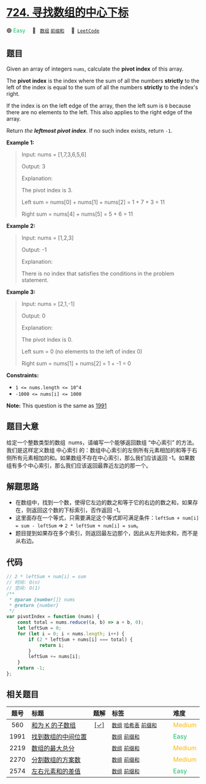 # [724. 寻找数组的中心下标](https://leetcode.com/problems/find-pivot-index)

🟢 <font color=#15bd66>Easy</font>&emsp; 🔖&ensp; [`数组`](/outline/tag/array.md) [`前缀和`](/outline/tag/prefix-sum.md)&emsp; 🔗&ensp;[`LeetCode`](https://leetcode.com/problems/find-pivot-index)

## 题目

Given an array of integers `nums`, calculate the **pivot index** of this
array.

The **pivot index** is the index where the sum of all the numbers **strictly**
to the left of the index is equal to the sum of all the numbers **strictly**
to the index's right.

If the index is on the left edge of the array, then the left sum is `0`
because there are no elements to the left. This also applies to the right edge
of the array.

Return _the **leftmost pivot index**_. If no such index exists, return `-1`.

**Example 1:**

> Input: nums = [1,7,3,6,5,6]
>
> Output: 3
>
> Explanation:
>
> The pivot index is 3.
>
> Left sum = nums[0] + nums[1] + nums[2] = 1 + 7 + 3 = 11
>
> Right sum = nums[4] + nums[5] = 5 + 6 = 11

**Example 2:**

> Input: nums = [1,2,3]
>
> Output: -1
>
> Explanation:
>
> There is no index that satisfies the conditions in the problem statement.

**Example 3:**

> Input: nums = [2,1,-1]
>
> Output: 0
>
> Explanation:
>
> The pivot index is 0.
>
> Left sum = 0 (no elements to the left of index 0)
>
> Right sum = nums[1] + nums[2] = 1 + -1 = 0

**Constraints:**

- `1 <= nums.length <= 10^4`
- `-1000 <= nums[i] <= 1000`

**Note:** This question is the same as [1991](./1991.md)

## 题目大意

给定一个整数类型的数组  nums，请编写一个能够返回数组 “中心索引” 的方法。我们是这样定义数组 中心索引 的：数组中心索引的左侧所有元素相加的和等于右侧所有元素相加的和。如果数组不存在中心索引，那么我们应该返回 -1。如果数组有多个中心索引，那么我们应该返回最靠近左边的那一个。

## 解题思路

- 在数组中，找到一个数，使得它左边的数之和等于它的右边的数之和，如果存在，则返回这个数的下标索引，否作返回 -1。
- 这里面存在一个等式，只需要满足这个等式即可满足条件：`leftSum + num[i] = sum - leftSum` => `2 * leftSum + num[i] = sum`。
- 题目提到如果存在多个索引，则返回最左边那个，因此从左开始求和，而不是从右边。

## 代码

```javascript
// 2 * leftSum + num[i] = sum
// 时间: O(n)
// 空间: O(1)
/**
 * @param {number[]} nums
 * @return {number}
 */
var pivotIndex = function (nums) {
	const total = nums.reduce((a, b) => a + b, 0);
	let leftSum = 0;
	for (let i = 0; i < nums.length; i++) {
		if (2 * leftSum + nums[i] === total) {
			return i;
		}
		leftSum += nums[i];
	}
	return -1;
};
```

## 相关题目

<!-- prettier-ignore -->
| 题号 | 标题 | 题解 | 标签 | 难度 |
| :------: | :------ | :------: | :------ | :------ |
| 560 | [和为 K 的子数组](https://leetcode.com/problems/subarray-sum-equals-k) | [[✓]](/problem/0560.md) |  [`数组`](/outline/tag/array.md) [`哈希表`](/outline/tag/hash-table.md) [`前缀和`](/outline/tag/prefix-sum.md) | <font color=#ffb800>Medium</font> |
| 1991 | [找到数组的中间位置](https://leetcode.com/problems/find-the-middle-index-in-array) |  |  [`数组`](/outline/tag/array.md) [`前缀和`](/outline/tag/prefix-sum.md) | <font color=#15bd66>Easy</font> |
| 2219 | [数组的最大总分](https://leetcode.com/problems/maximum-sum-score-of-array) |  |  [`数组`](/outline/tag/array.md) [`前缀和`](/outline/tag/prefix-sum.md) | <font color=#ffb800>Medium</font> |
| 2270 | [分割数组的方案数](https://leetcode.com/problems/number-of-ways-to-split-array) |  |  [`数组`](/outline/tag/array.md) [`前缀和`](/outline/tag/prefix-sum.md) | <font color=#ffb800>Medium</font> |
| 2574 | [左右元素和的差值](https://leetcode.com/problems/left-and-right-sum-differences) |  |  [`数组`](/outline/tag/array.md) [`前缀和`](/outline/tag/prefix-sum.md) | <font color=#15bd66>Easy</font> |

<style>
.blue {
    background-color: #096dd9;
    padding: 0.25rem 0.5rem;
    margin: 0;
    font-size: 0.85em;
    border-radius: 3px;
    color: white;
    font-weight: 500;
}
table th:first-of-type { width: 10%; }
table th:nth-of-type(2) { width: 35%; }
table th:nth-of-type(3) { width: 10%; }
table th:nth-of-type(4) { width: 35%; }
table th:nth-of-type(5) { width: 10%; }
</style>
